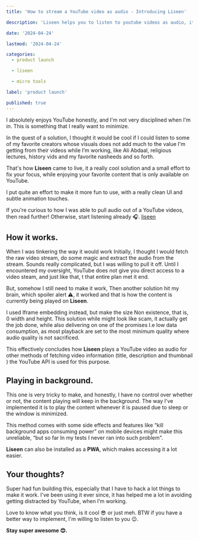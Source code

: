```yaml
---
title: 'How to stream a YouTube video as audio - Introducing Liseen'

description: 'Liseen helps you to listen to youtube videos as audio, it a really cool solution and a small effort to fix your focus, while enjoying your favorite content that is only available on YouTube.'

date: '2024-04-24'

lastmod: '2024-04-24'

categories:
  - product launch

  - liseen

  - micro tools

label: 'product launch'

published: true
---
```


I absolutely enjoys YouTube honestly, and I'm not very disciplined when I'm in. This is something that I really want to minimize.

In the quest of a solution, I thought it would be cool if I could listen to some of my favorite creators whose visuals does not add much to the value I'm getting from their videos while I’m working, like Ali Abdaal, religious lectures, history vids and my favorite nasheeds and so forth.

That's how **Liseen** came to live, it a really cool solution and a small effort to fix your focus, while enjoying your favorite content that is only available on YouTube.

I put quite an effort to make it more fun to use, with a really clean UI and subtle animation touches.

If you're curious to how I was able to pull audio out of a YouTube videos, then read further! Otherwise, start listening already 🎧. [liseen](https://www.liseen.xyz)

## How it works.

When I was tinkering the way it would work Initially, I thought I would fetch the raw video stream, do some magic and extract the audio from the stream. Sounds really complicated, but I was willing to pull it off. Until I encountered my oversight, YouTube does not give you direct access to a video steam, and just like that, t that entire plan met it end.

But, somehow I still need to make it work, Then another solution hit my brain, which spoiler alert ⚠, it worked and that is how the content is currently being played on **Liseen**.

I used Iframe embedding instead, but make the size Non existence, that is, 0 width and height. This solution while might look like scam, it actually get the job done, while also delivering on one of the promises I.e low data consumption, as most playback are set to the most minimum quality where audio quality is not sacrificed.

This effectively concludes how **Liseen** plays a YouTube video as audio for other methods of fetching video information (title, description and thumbnail ) the YouTube API is used for this purpose.

## Playing in background.

This one is very tricky to make, and honestly, I have no control over whether or not, the content playing will keep in the background. The way I've implemented it is to play the content whenever it is paused due to sleep or the window is minimized.

This method comes with some side effects and features like “kill background apps consuming power” on mobile devices might make this unreliable, “but so far In my tests I never ran into such problem".

**Liseen** can also be installed as a **PWA**, which makes accessing it a lot easier.

## Your thoughts?

Super had fun building this, especially that I have to hack a lot things to make it work. I've been using it ever since, it has helped me a lot in avoiding getting distracted by YouTube, when I’m working.

Love to know what you think, is it cool 😎 or just meh. BTW if you have a better way to implement, I'm willing to listen to you 😉.

**Stay super awesome 😊.**
